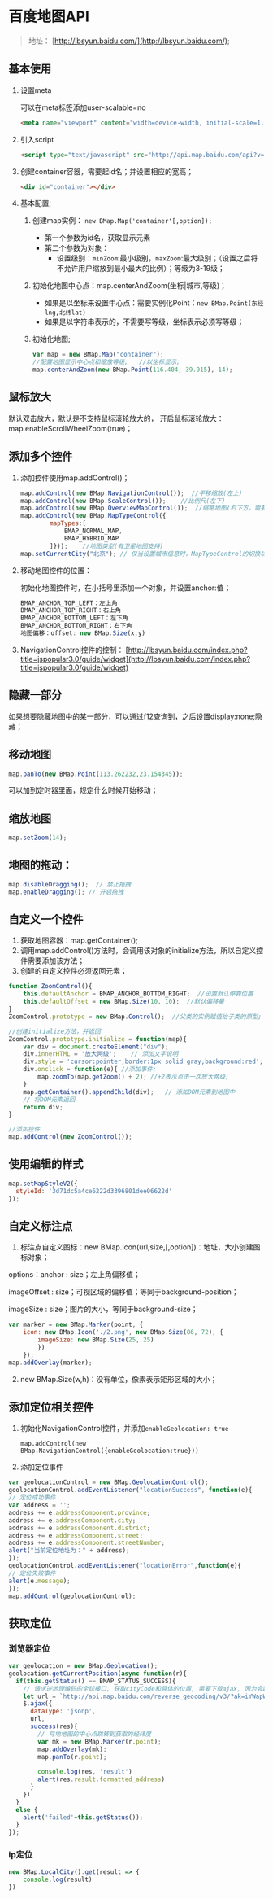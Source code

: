 # 百度地图API
> 地址： [http://lbsyun.baidu.com/](http://lbsyun.baidu.com/);

## 基本使用
1. 设置meta

   可以在meta标签添加user-scalable=no

   ```html
   <meta name="viewport" content="width=device-width, initial-scale=1.0,user-scalable=no">;
   ```

2. 引入script

   ```html
   <script type="text/javascript" src="http://api.map.baidu.com/api?v=3.0&ak=您的密钥"></script>
   ```

3. 创建container容器，需要起id名；并设置相应的宽高；

   ```html
   <div id="container"></div>
   ```

4. 基本配置;

   1. 创建map实例： `new BMap.Map('container'[,option]);`

      * 第一个参数为id名，获取显示元素
      * 第二个参数为对象：
         * 设置级别：`minZoom`:最小级别，`maxZoom`:最大级别；（设置之后将不允许用户缩放到最小最大的比例）；等级为3-19级；

    2. 初始化地图中心点：map.centerAndZoom(坐标|城市,等级)；

       * 如果是以坐标来设置中心点：需要实例化Point：`new BMap.Point(东经lng,北纬lat)`
       *  如果是以字符串表示的，不需要写等级，坐标表示必须写等级；

   3. 初始化地图;

      ```js
      var map = new BMap.Map("container");
      //配置地图显示中心点和缩放等级;   //以坐标显示;
      map.centerAndZoom(new BMap.Point(116.404, 39.915), 14);
      ```



## 鼠标放大

默认双击放大，默认是不支持鼠标滚轮放大的，
开启鼠标滚轮放大：map.enableScrollWheelZoom(true)；



## 添加多个控件

1. 添加控件使用map.addControl()；

   ```js
   map.addControl(new BMap.NavigationControl());  //平移缩放(左上)
   map.addControl(new BMap.ScaleControl());    //比例尺(左下)
   map.addControl(new BMap.OverviewMapControl());  //缩略地图(右下方，需要点击)
   map.addControl(new BMap.MapTypeControl({
           mapTypes:[
               BMAP_NORMAL_MAP,
               BMAP_HYBRID_MAP
           ]}));    //地图类型(有卫星地图支持)
   map.setCurrentCity("北京"); // 仅当设置城市信息时，MapTypeControl的切换功能才能可用，必须添加；
   ```

2. 移动地图控件的位置：

   初始化地图控件时，在小括号里添加一个对象，并设置anchor:值；

   ```js
   BMAP_ANCHOR_TOP_LEFT：左上角
   BMAP_ANCHOR_TOP_RIGHT：右上角
   BMAP_ANCHOR_BOTTOM_LEFT：左下角
   BMAP_ANCHOR_BOTTOM_RIGHT：右下角
   地图偏移：offset: new BMap.Size(x,y)
   ```

   

3. NavigationControl控件的控制： [http://lbsyun.baidu.com/index.php?title=jspopular3.0/guide/widget](http://lbsyun.baidu.com/index.php?title=jspopular3.0/guide/widget)



## 隐藏一部分

如果想要隐藏地图中的某一部分，可以通过f12查询到，之后设置display:none;隐藏；



## 移动地图

```js
map.panTo(new BMap.Point(113.262232,23.154345));
```
可以加到定时器里面，规定什么时候开始移动；



## 缩放地图

```js
map.setZoom(14);   
```



## 地图的拖动：

```js
map.disableDragging();  // 禁止拖拽
map.enableDragging(); // 开启拖拽
```



## 自定义一个控件

1. 获取地图容器：map.getContainer();
2. 调用map.addControl()方法时，会调用该对象的initialize方法，所以自定义控件需要添加该方法；
3. 创建的自定义控件必须返回元素；
```js
function ZoomControl(){
    this.defaultAnchor = BMAP_ANCHOR_BOTTOM_RIGHT;  //设置默认停靠位置
    this.defaultOffset = new BMap.Size(10, 10);  //默认偏移量
}
ZoomControl.prototype = new BMap.Control();  //父类的实例赋值给子类的原型;

//创建initialize方法，并返回
ZoomControl.prototype.initialize = function(map){    
    var div = document.createElement("div");    
    div.innerHTML = '放大两级';    // 添加文字说明
    div.style = 'cursor:pointer;border:1px solid gray;background:red';  //设置元素样式；
    div.onclick = function(e){ //添加事件;
        map.zoomTo(map.getZoom() + 2); //+2表示点击一次放大两级; 
    }    
    map.getContainer().appendChild(div);   // 添加DOM元素到地图中  
    // 将DOM元素返回  
    return div;    
}

//添加控件
map.addControl(new ZoomControl());
```



## 使用编辑的样式

```js
map.setMapStyleV2({     
  styleId: '3d71dc5a4ce6222d3396801dee06622d'
});
```



## 自定义标注点

1. 标注点自定义图标：new BMap.Icon(url,size,[,option])：地址，大小创建图标对象；

options：anchor : size；左上角偏移值；

imageOffset : size；可视区域的偏移值；等同于background-position；

imageSize : size；图片的大小，等同于background-size；

```js
var marker = new BMap.Marker(point, {
    icon: new BMap.Icon('./2.png', new BMap.Size(86, 72), {
        imageSize: new BMap.Size(25, 25)
        })
    });
map.addOverlay(marker);
```

2. new BMap.Size(w,h)：没有单位，像素表示矩形区域的大小；



## 添加定位相关控件

1. 初始化NavigationControl控件，并添加`enableGeolocation: true`

   `map.addControl(new BMap.NavigationControl({enableGeolocation:true}))`

2. 添加定位事件

```js
var geolocationControl = new BMap.GeolocationControl();
geolocationControl.addEventListener("locationSuccess", function(e){
// 定位成功事件
var address = '';
address += e.addressComponent.province;
address += e.addressComponent.city;
address += e.addressComponent.district;
address += e.addressComponent.street;
address += e.addressComponent.streetNumber;
alert("当前定位地址为：" + address);
});
geolocationControl.addEventListener("locationError",function(e){
// 定位失败事件
alert(e.message);
});
map.addControl(geolocationControl);
```



## 获取定位



### 浏览器定位

```js
var geolocation = new BMap.Geolocation();
geolocation.getCurrentPosition(async function(r){
  if(this.getStatus() == BMAP_STATUS_SUCCESS){
    // 请求逆地理编码的全球接口, 获取cityCode和具体的位置, 需要下载ajax, 因为会跨域
    let url = `http://api.map.baidu.com/reverse_geocoding/v3/?ak=iYWapWxjHLXaLTCXcpRrGTCGpnhkvEuI&output=json&coordtype=wgs84ll&location=${r.point.lat},${r.point.lng}`
    $.ajax({
      dataType: 'jsonp',
      url,
      success(res){
        // 将地地图的中心点跳转到获取的经纬度
        var mk = new BMap.Marker(r.point);
        map.addOverlay(mk);
        map.panTo(r.point);
        
        console.log(res, 'result')
        alert(res.result.formatted_address)
      }
    })
  }
  else {
    alert('failed'+this.getStatus());
  }        
});
```



### ip定位

```js
new BMap.LocalCity().get(result => {
    console.log(result)
})
```

